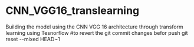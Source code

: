 # CNN_VGG16_translearning
Building the model using the CNN VGG 16 architecture through transform learning using Tesnorflow
#to revert the git commit changes befor push
 git reset --mixed HEAD~1
